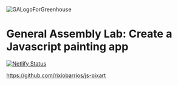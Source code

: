 ![GALogoForGreenhouse](https://user-images.githubusercontent.com/55994508/91800953-9f448380-ebef-11ea-8ec1-fc131ca3cece.png)

# General Assembly Lab: Create a Javascript painting app

[![Netlify Status](https://api.netlify.com/api/v1/badges/82403c8a-b4eb-4de5-bf5a-66762acb225b/deploy-status)](https://app.netlify.com/sites/js-pixart/deploys)

https://github.com/rixiobarrios/js-pixart
